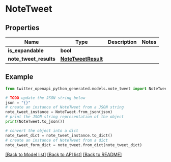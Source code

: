 # NoteTweet


## Properties

Name | Type | Description | Notes
------------ | ------------- | ------------- | -------------
**is_expandable** | **bool** |  | 
**note_tweet_results** | [**NoteTweetResult**](NoteTweetResult.md) |  | 

## Example

```python
from twitter_openapi_python_generated.models.note_tweet import NoteTweet

# TODO update the JSON string below
json = "{}"
# create an instance of NoteTweet from a JSON string
note_tweet_instance = NoteTweet.from_json(json)
# print the JSON string representation of the object
print(NoteTweet.to_json())

# convert the object into a dict
note_tweet_dict = note_tweet_instance.to_dict()
# create an instance of NoteTweet from a dict
note_tweet_form_dict = note_tweet.from_dict(note_tweet_dict)
```
[[Back to Model list]](../README.md#documentation-for-models) [[Back to API list]](../README.md#documentation-for-api-endpoints) [[Back to README]](../README.md)


